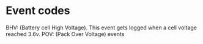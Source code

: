 
# Event codes

BHV:  (Battery cell High Voltage). This event gets logged when a cell voltage reached 3.6v.
POV:  (Pack Over Voltage) events
